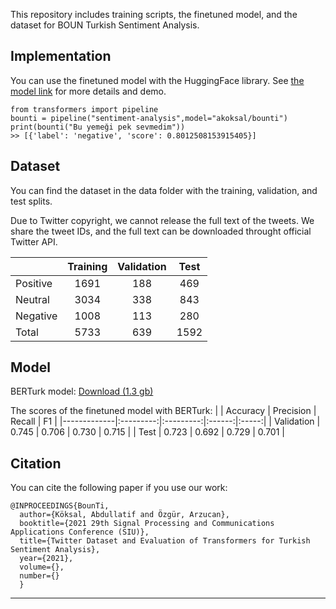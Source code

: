 This repository includes training scripts, the finetuned model, and the dataset for BOUN Turkish Sentiment Analysis.

## Implementation
You can use the finetuned model with the HuggingFace library. See [the model link](https://huggingface.co/akoksal/bounti?text=Bu+yeme%C4%9Fi+pek+sevmedim) for more details and demo.
```
from transformers import pipeline
bounti = pipeline("sentiment-analysis",model="akoksal/bounti")
print(bounti("Bu yemeği pek sevmedim"))
>> [{'label': 'negative', 'score': 0.8012508153915405}]
```


## Dataset
You can find the dataset in the data folder with the training, validation, and test splits.

Due to Twitter copyright, we cannot release the full text of the tweets. We share the tweet IDs, and the full text can be downloaded throught official Twitter API.

|          | Training | Validation | Test |
|----------|:--------:|:----------:|:----:|
| Positive | 1691     |     188    |  469 |
| Neutral  | 3034     |     338    | 843  |
| Negative | 1008     |     113    | 280  |
| Total    | 5733     |     639    | 1592 |

## Model
BERTurk model: [Download (1.3 gb)](https://tabilab.cmpe.boun.edu.tr/models/berturk_boun_sentiment_analysis.zip)

The scores of the finetuned model with BERTurk:
|             |  Accuracy | Precision | Recall |   F1  |
|-------------|:---------:|:---------:|:------:|:-----:|
| Validation  |   0.745   |   0.706   |  0.730 | 0.715 |
| Test        |   0.723   |   0.692   |  0.729 | 0.701 |


## Citation
You can cite the following paper if you use our work:
```
@INPROCEEDINGS{BounTi,
  author={Köksal, Abdullatif and Özgür, Arzucan},
  booktitle={2021 29th Signal Processing and Communications Applications Conference (SIU)}, 
  title={Twitter Dataset and Evaluation of Transformers for Turkish Sentiment Analysis}, 
  year={2021},
  volume={},
  number={}
  }
```
---
